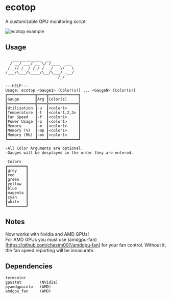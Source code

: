 # ecotop
A customizable GPU monitoring script


![ecotop example](https://i.imgur.com/NBFSdXn.png)

## Usage
```
   _____________  __             
  / __/ ___/ __ \/ /____  ___    
 / _// /__/ /_/ / __/ _ \/ _ \   
/___/\___/\____/\__/\___/ .__/   
                       /_/       

---HELP---
Usage: ecotop <Gauge1> [Color(s)] ... <GaugeN> [Color(s)] 
╔════════════╦════╦═════════════╗  
║Gauge       ║Arg ║Color(s)     ║  
╠════════════╬════╬═════════════╣  
┃Utilization ┃-u  ┃<color1>     ┃  
┃Temperature ┃-t  ┃<color1,2,3> ┃  
┃Fan Speed   ┃-f  ┃<color1>     ┃  
┃Power Usage ┃-p  ┃<color1>     ┃  
┃Memory      ┃-m  ┃<color1>     ┃  
┃Memory (%)  ┃-mp ┃<color1>     ┃  
┃Memory (Mb) ┃-mv ┃<color1>     ┃  
┗━━━━━━━━━━━━┻━━━━┻━━━━━━━━━━━━━┛  

-All Color Arguments are optional.
-Gauges will be desplayed in the order they are entered.

 Colors
┏━━━━━━━━┓
┃grey    ┃
┃red     ┃
┃green   ┃
┃yellow  ┃
┃blue    ┃
┃magenta ┃
┃cyan    ┃
┃white   ┃
┗━━━━━━━━┛
```
## Notes
Now works with Nvidia and AMD GPUs! <br>
For AMD GPUs you must use (amdgpu-fan)[https://github.com/chestm007/amdgpu-fan] for your fan control. Without it, the fan speed reporting will be innacurate.

## Dependencies 
```
termcolor
gpustat        (NVidia)
pyamdgpuinfo   (AMD)
amdgpu_fan     (AMD)
```


